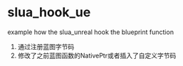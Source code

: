 # slua_hook_ue

example how the slua_unreal hook the blueprint function

1. 通过注册蓝图字节码
2. 修改了之前蓝图函数的NativePtr或者插入了自定义字节码

